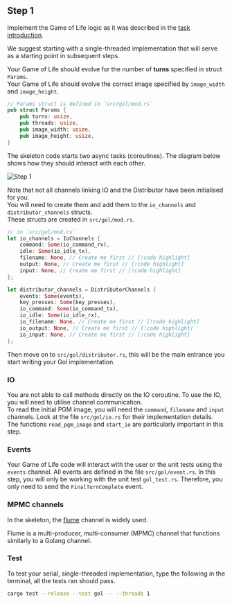 <!--@include: index.md-->
#

## Step 1

Implement the Game of Life logic as it was described in the [task introduction](../overview#introduction).

We suggest starting with a single-threaded implementation that will serve as a starting point in subsequent steps.

Your Game of Life should evolve for the number of **turns** specified in struct `Params`.\
Your Game of Life should evolve the correct image specified by `image_width` and `image_height`.

``` rust
// Params struct is defined in `src/gol/mod.rs`
pub struct Params {
    pub turns: usize,
    pub threads: usize,
    pub image_width: usize,
    pub image_height: usize,
}
```

The skeleton code starts two async tasks (coroutines).
The diagram below shows how they should interact with each other.

![Step 1](/assets/cw_diagrams-Parallel_1.png)

Note that not all channels linking IO and the Distributor have been initialised for you.\
You will need to create them and add them to the `io_channels` and `distributor_channels` structs.\
These structs are created in `src/gol/mod.rs`.

``` rust
// in `src/gol/mod.rs`
let io_channels = IoChannels {
    command: Some(io_command_rx),
    idle: Some(io_idle_tx),
    filename: None, // Create me first // [!code highlight]
    output: None, // Create me first // [!code highlight]
    input: None, // Create me first // [!code highlight]
};

let distributor_channels = DistributorChannels {
    events: Some(events),
    key_presses: Some(key_presses),
    io_command: Some(io_command_tx),
    io_idle: Some(io_idle_rx),
    io_filename: None, // Create me first // [!code highlight]
    io_output: None, // Create me first // [!code highlight]
    io_input: None, // Create me first // [!code highlight]
};
```

Then move on to `src/gol/distributor.rs`, this will be the main entrance you start writing your Gol implementation.

### IO

You are not able to call methods directly on the IO coroutine.
To use the IO, you will need to utilise channel communication.\
To read the initial PGM image, you will need the `command`, `filename` and `input` channels.
Look at the file `src/gol/io.rs` for their implementation details.\
The functions `read_pgm_image` and `start_io` are particularly important in this step.

### Events

Your Game of Life code will interact with the user or the unit tests using the `events` channel.
All events are defined in the file `src/gol/event.rs`.
In this step, you will only be working with the unit test `gol_test.rs`.
Therefore, you only need to send the `FinalTurnComplete` event.

### MPMC channels

In the skeleton, the [flume](https://github.com/zesterer/flume) channel is widely used.

Flume is a multi-producer, multi-consumer (MPMC) channel that functions similarly to a Golang channel.

### Test

To test your serial, single-threaded implementation, type the following in the terminal, all the tests ran should pass.

``` bash
cargo test --release --test gol -- --threads 1
```
